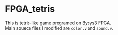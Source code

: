 # FPGA_tetris
This is tetris-like game programed on Bysys3 FPGA.  
Main souece files I modified are ``color.v`` and ``sound.v``. 
